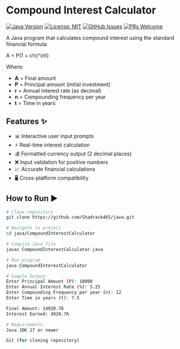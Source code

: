 # Compound Interest Calculator

[![Java Version](https://img.shields.io/badge/Java-17%2B-blue)](https://adoptium.net/)
[![License: MIT](https://img.shields.io/badge/License-MIT-yellow.svg)](https://opensource.org/licenses/MIT)
[![GitHub Issues](https://img.shields.io/github/issues/Shadrack465/java)](https://github.com/Shadrack465/java/issues)
[![PRs Welcome](https://img.shields.io/badge/PRs-welcome-brightgreen.svg)](https://github.com/Shadrack465/java/pulls)

A Java program that calculates compound interest using the standard financial formula:

A = P(1 + r/n)^(nt)

Where:
- **A** = Final amount
- **P** = Principal amount (initial investment)
- **r** = Annual interest rate (as decimal)
- **n** = Compounding frequency per year
- **t** = Time in years

## Features ✨
- 📊 Interactive user input prompts
- ⚡ Real-time interest calculation
- 💰 Formatted currency output (2 decimal places)
- ❌ Input validation for positive numbers
- 📈 Accurate financial calculations
- 🖥️ Cross-platform compatibility

## How to Run ▶️

```bash
# Clone repository
git clone https://github.com/Shadrack465/java.git

# Navigate to project
cd java/CompoundInterestCalculator

# Compile Java file
javac CompoundInterestCalculator.java

# Run program
java CompoundInterestCalculator

# Sample Output 
Enter Principal Amount (P): 10000
Enter Annual Interest Rate (%): 5.25
Enter Compounding Frequency per year (n): 12
Enter Time in years (t): 7.5

Final Amount: 14920.76
Interest Earned: 4920.76

# Requirements
Java JDK 17 or newer

Git (for cloning repository)